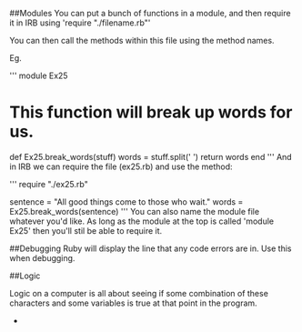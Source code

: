 ##Modules
You can put a bunch of functions in a module, and then require it
in IRB using 'require "./filename.rb"'

You can then call the methods within this file using the method names.

Eg.

'''
module Ex25

  # This function will break up words for us.
  def Ex25.break_words(stuff)
    words = stuff.split(' ')
    return words
  end
'''
And in IRB we can require the file (ex25.rb) and use the method:

'''
require "./ex25.rb"

sentence = "All good things come to those who wait."
words = Ex25.break_words(sentence)
'''
You can also name the module file whatever you'd like. As long as the module
at the top is called 'module Ex25' then you'll stil be able to require it.

##Debugging
Ruby will display the line that any code errors are in. Use this when debugging.

##Logic

Logic on a computer is all about seeing if some combination of these characters and some variables is true at that point in the program.

* <!-- && (and)
* || (or)
* ! (not)
* != (not equal)
* == (equal)
* >= (greater-than-equal)
* <= (less-than-equal) -->
* true
* false

##Different ways of returning true and false

!false evaluates to: true
!true evaluates to: false

not (true || false) evaluates to: false
not (true || true) evaluates to: false
not (false || true) evaluates to: alse
not (false || false) evaluates to: true

!(true && false)evaluates to: true
!(true && true)	evaluates to: false
!(false && true)	evaluates to: true
!(false && false)	evaluates to: true

1 != 0	evaluates to: true
1 != 1	evaluates to: false
0 != 1	evaluates to: true
0 != 0	evaluates to: false

##Solving boolean expressions

I will also give you a trick to help you figure out the more complicated ones toward the end.

Whenever you see these boolean logic statements, you can solve them easily by this simple process:

1. Find an equality test (== or !=) and replace it with its truth.
2. Find each &&/|| inside parentheses and solve those first.
3. Find each ! and invert it.
4. Find any remaining &&/|| and solve it.
5. When you are done you should have true or false.

##Eg.

First solve each equality test:
3 != 4 && !("testing" != "test" || "Ruby" == "Ruby")

3 != 4 == TRUE, "testing" != "test" == TRUE, "Ruby" == "Ruby"== TRUE
You're left with

TRUE && !(TRUE || TRUE)

evaluate the || / && in parenthsis and evalueate.
You're left with

TRUE && !(TRUE)

Find each ! and invert the expression within it

TRUE && FALSE

This equals FALSE (TRUE AND FALSE == FALSE)

## If / Elsif / else
escape_bear = "I try to open the door"
if escape_bear.downcase.include? "door" checks if 'door' is part of the escape
bear string and returns 'true' if so.

## =~ operator

The equal-tilde operator in ruby is the “match” operator.  It take an regular expression on the left hand side and the string to match on the right hand side.  The expression …
/or/ =~ “Hello World”
will return 7 because a match is found on index 7 of the string.  index starts at 0.
The expression
/abc/ =~ “Hello World”
will return nil because there is no match (doesn't contain a, b or c).

##keywords and data types

[From Learn Ruby the Hard Way](https://learnrubythehardway.org/book/ex37.html)

##Hashes

[Ex39 is a great explanation of Hashes](https://learnrubythehardway.org/book/ex39.html)

# OOP Lesson - Classes and Objects
## Monday 19 Sep
 A class is a 'type' of thing.
 An object is one of these 'things'.
 We create an object and assign it to a variable so that we can work with it.
 Eg. ```Pikachu = Pokemon.new(name: "Pika", size: "L", power: 10)```

 You can use other clases to build out your base class (parent and child)
 Super can call the same method from the parent class (ie. initialize)

 ## PROTIP
 Highlight a variable, press command D and it will highlight other variables of the same name.

You can inherit all the way up to the base class

##Requiring

require "./mystuff.rb"

MyStuff.apple()
This allows us to print a variable that's in a required module. In this case, tangerine
puts MyStuff::TANGERINE

##attr_accessor
calling attr_accessor means that you can access the attribute of the instance.
For example,

'''
def initialize(lyrics)
  @lyrics = lyrics
end

attr_accessor :lyrics
'''

means that I can perform:
'''
happy_birthday = Song.new("LYRICS")
and then call
happy_birthday.lyrics


##Top down development

Take a small piece of the problem; hack on some code and get it to run barely.
Refine the code into something more formal with classes and automated tests.
Extract the key concepts you're using and try to find research for them.
Write a description of what's really going on.
Go back and refine the code, possibly throwing it out and starting over.
Repeat, moving on to some other piece of the problem.

## Resources

http://www.rubyinside.com/media/poignant-guide.pdf

http://poignant.guide/book/chapter-1.html

If you are finding parts of Ruby hard to sink in, this is a quirky yet engaging place to learn! http://poignant.guide/book/chapter-3.html

##Test Driven development

Class unit tests and TDD

Workflow -
we write the test before the code is written
write the code
make the test pass

Red / Green / Refactor

## Getters and Setters

attr_accessor

## AboutArrays

accessing arrays. If you have an array
array = [:peanut, :butter, :and, :jelly]

and pass in array[2,2]
the first 2 says where you should start grabbing values (position 2),and then
the second 2 says how many more values you should traverse.

##Parallel Assignment
Assigning values from an array on the one line.
```
def test_parallel_assignments
  first_name, last_name = ["John", "Smith"]
  assert_equal "John", first_name
  assert_equal "Smith", last_name
end
```
Using the splat value to assign remaining values from an array to one variable
```
def test_parallel_assignments_with_splat_operator
  first_name, *last_name = ["John", "Smith", "III"]
  assert_equal "John", first_name
  assert_equal ["Smith","III"], last_name
end
```
Parallel assignment with only one variable
```
def test_parallel_assignment_with_one_variable
  first_name, = ["John", "Smith"]
  assert_equal "John", first_name
end
```
Getting substrings
```
def test_you_can_get_a_substring_from_a_string
  string = "Bacon, lettuce and tomato"
  assert_equal "let", string[7,3] #starts from position 7, and takes 3.
  assert_equal "let", string[7..9] #starts from position 7 and takes until position 7
end
```

##Go back through Ruby Koans
Check:
* About Strings
* About Hashes
* About Arrays
* About Regular Expressions - particularly find and replace
* About Blocks

##Opening / Creating / Working with files in Ruby

r = read only
w = create an empty file for wrtiting
a = append to filer + open a file for reading and wrtiting
w+ = create an empty file for reading and writing if one doesn't exist.

File.new
File.read
File.open
File.write
File.close
File.rewind

 ## Collect and map

Collect / map takes each elemens of an awway, can perform something on them
and then you can return the transformed array. In the examples below,
it adds 10 to each element.

```
 def test_collect_transforms_elements_of_an_array
   array = [1, 2, 3]
   new_array = array.collect { |item| item + 10 }
   assert_equal [11,12,13], new_array

   # NOTE: 'map' is another name for the 'collect' operation
   another_array = array.map { |item| item + 10 }
   assert_equal [11,12,13], another_array
 end
 ```
select where items within an array match a condition (eval to 'true')
 ```
 def test_select_selects_certain_items_from_an_array
   array = [1, 2, 3, 4, 5, 6]

   even_numbers = array.select { |item| (item % 2) == 0 }
   assert_equal __, even_numbers

   # NOTE: 'find_all' is another name for the 'select' operation
   more_even_numbers = array.find_all { |item| (item % 2) == 0 }
   assert_equal __, more_even_numbers
 end
 ```
 Pass a criteria in and find will return the first matching criteria
```
 def test_find_locates_the_first_element_matching_a_criteria
   array = ["Jim", "Bill", "Clarence", "Doug", "Eli"]

   assert_equal "Clarence", array.find { |item| item.size > 4 }
 end
 ```
##Presentation - Bron Thulke
(Twitter)[https://twitter.com/_bron_]
* worked in ASP.net for years
* Went Freelance afterwards
* Currently works for herself

Did the initial big biz experience prove valuable for working at
smaller places in the future?
started n big biz (Logica), moved to small

Freelance show
This Developer's Life
Pluralsite
DDD Melbourne (conference)
Clean COde - Martin Fowler
Writing Good Code - Microsoft
Away from the Keyboard (podcast)
The Hello World Podcast

##Holy shit, inject!
Inject provides a value that you can edit throughout iteration.
In the examples below, the first variable that's within the block
will be returned at the end. Can be modified.
Can also pass a new Array to hold the results (below)
```
def test_inject_will_blow_your_mind
  result = [2, 3, 4].inject(0) { |sum, item| sum + item }
  assert_equal 9, result

  result2 = [2, 3, 4].inject(1) { |product, item| product * item }
  assert_equal 24, result2
  # 1 * 2 = 2
  # 2 * 3 = 6
  # 6 * 4 = 24

  result = [2, 3, 4].inject([]) { |sum, item| sum << item * 2 }
```

##Inheritance
You can super up to the parent class to grab a string from a method, and
even interpolate if you want!
```
class BullDog < Dog
  def bark
    super + ", GROWL"
  end
end

def test_subclasses_can_invoke_parent_behavior_via_super
  ralph = BullDog.new("Ralph")
  assert_equal "WOOF, GROWL", ralph.bark
end
```
